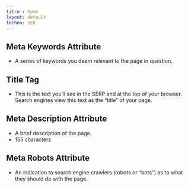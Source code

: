 ```yaml
---
titre : home
layout: default
techno: SEO
---
```




## Meta Keywords Attribute

- A series of keywords you deem relevant to the page in question.

## Title Tag 

- This is the text you’ll see in the SERP and at the top of your browser. Search engines view this text as the “title” of your page.

## Meta Description Attribute

- A brief description of the page.
- 155 characters

## Meta Robots Attribute

- An indication to search engine crawlers (robots or “bots”) as to what they should do with the page.
